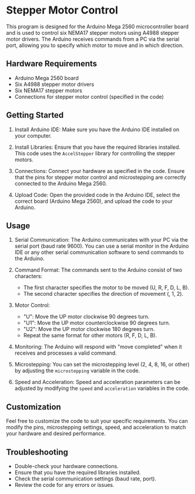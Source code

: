 Stepper Motor Control
=====================

This program is designed for the Arduino Mega 2560 microcontroller board and is used to control six NEMA17 stepper motors using A4988 stepper motor drivers. The Arduino receives commands from a PC via the serial port, allowing you to specify which motor to move and in which direction.

Hardware Requirements
---------------------

-   Arduino Mega 2560 board
-   Six A4988 stepper motor drivers
-   Six NEMA17 stepper motors
-   Connections for stepper motor control (specified in the code)

Getting Started
---------------

1.  Install Arduino IDE: Make sure you have the Arduino IDE installed on your computer.

2.  Install Libraries: Ensure that you have the required libraries installed. This code uses the `AccelStepper` library for controlling the stepper motors.

3.  Connections: Connect your hardware as specified in the code. Ensure that the pins for stepper motor control and microstepping are correctly connected to the Arduino Mega 2560.

4.  Upload Code: Open the provided code in the Arduino IDE, select the correct board (Arduino Mega 2560), and upload the code to your Arduino.

Usage
-----

1.  Serial Communication: The Arduino communicates with your PC via the serial port (baud rate 9600). You can use a serial monitor in the Arduino IDE or any other serial communication software to send commands to the Arduino.

2.  Command Format: The commands sent to the Arduino consist of two characters:

    -   The first character specifies the motor to be moved (U, R, F, D, L, B).
    -   The second character specifies the direction of movement (, 1, 2).
3.  Motor Control:

    -   "U": Move the UP motor clockwise 90 degrees turn.
    -   "U1": Move the UP motor counterclockwise 90 degrees turn.
    -   "U2": Move the UP motor clockwise 180 degrees turn.
    -   Repeat the same format for other motors (R, F, D, L, B).
4.  Monitoring: The Arduino will respond with "move completed" when it receives and processes a valid command.

5.  Microstepping: You can set the microstepping level (2, 4, 8, 16, or other) by adjusting the `microstepping` variable in the code.

6.  Speed and Acceleration: Speed and acceleration parameters can be adjusted by modifying the `speed` and `acceleration` variables in the code.

Customization
-------------

Feel free to customize the code to suit your specific requirements. You can modify the pins, microstepping settings, speed, and acceleration to match your hardware and desired performance.

Troubleshooting
---------------

-   Double-check your hardware connections.
-   Ensure that you have the required libraries installed.
-   Check the serial communication settings (baud rate, port).
-   Review the code for any errors or issues.
